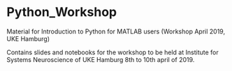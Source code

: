 # Python_Workshop
Material for Introduction to Python for MATLAB users (Workshop April 2019, UKE Hamburg)

Contains slides and notebooks for the workshop to be held at Institute for Systems Neuroscience of UKE Hamburg 8th to 10th april of 2019.
